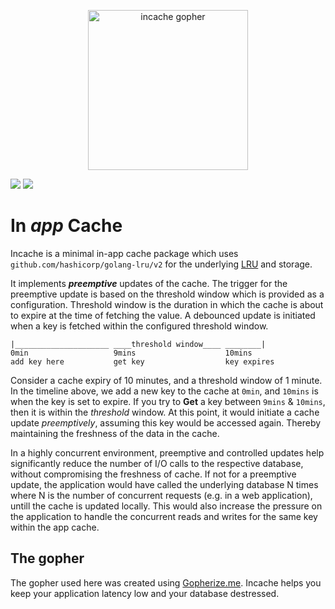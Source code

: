 <p align="center"><img src="https://github.com/user-attachments/assets/1038467d-6058-4227-8a59-cf29b847fb2b" alt="incache gopher" width="256px"/></p>

[![](https://github.com/naughtygopher/incache/actions/workflows/go.yml/badge.svg)](https://github.com/naughtygopher/incache/actions)
[![](https://godoc.org/github.com/nathany/looper?status.svg)](http://godoc.org/github.com/naughtygopher/incache)

# In _app_ Cache

Incache is a minimal in-app cache package which uses `github.com/hashicorp/golang-lru/v2` for the underlying [LRU](https://en.wikipedia.org/wiki/Cache_replacement_policies#LRU) and storage.

It implements **_preemptive_** updates of the cache. The trigger for the preemptive update is based on the threshold window which is provided as a configuration. Threshold window is the duration in which the cache is about to expire at the time of fetching the value. A debounced update is initiated when a key is fetched within the configured threshold window.

```
|_____________________ ____threshold window____ ________|
0min                   9mins                    10mins
add key here           get key                  key expires
```

Consider a cache expiry of 10 minutes, and a threshold window of 1 minute. In the timeline above, we add a new key to the cache at `0min`, and `10mins` is when the key is set to expire. If you try to **Get** a key between `9mins` & `10mins`, then it is within the _threshold_ window. At this point, it would initiate a cache update _preemptively_, assuming this key would be accessed again. Thereby maintaining the freshness of the data in the cache.

In a highly concurrent environment, preemptive and controlled updates help significantly reduce the number of I/O calls to the respective database, without compromising the freshness of cache. If not for a preemptive update, the application would have called the underlying database N times where N is the number of concurrent requests (e.g. in a web application), untill the cache is updated locally. This would also increase the pressure on the application to handle the concurrent reads and writes for the same key within the app cache.

## The gopher

The gopher used here was created using [Gopherize.me](https://gopherize.me/). Incache helps you keep your application latency low and your database destressed.
